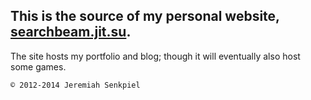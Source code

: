 ## This is the source of my personal website, [searchbeam.jit.su](https://searchbeam.jit.su/).

The site hosts my portfolio and blog; though it will eventually also host some games.

`© 2012-2014 Jeremiah Senkpiel`
